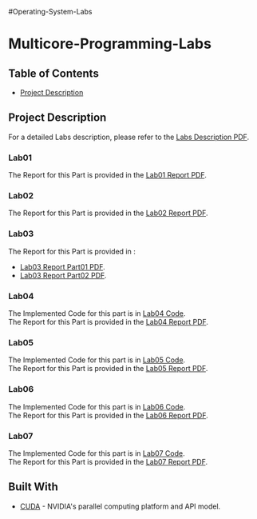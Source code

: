#Operating-System-Labs

# Multicore-Programming-Labs

## Table of Contents
- [Project Description](#project-description)

## Project Description
For a detailed Labs description, please refer to the [Labs Description PDF](./OS_LAB_InstructionManual_1398_v02.pdf).

### Lab01
The Report for this Part is provided in the [Lab01 Report PDF](./Lab01/OSLab01.pdf).

### Lab02
The Report for this Part is provided in the [Lab02 Report PDF](./Lab02/OSLAB_Group04_Exercise02.pdf).

### Lab03
The Report for this Part is provided in :
 - [Lab03 Report Part01 PDF](./Lab03/OSLAB_GROUP04_Excercise03_Part01.pdf).
 - [Lab03 Report Part02 PDF](./Lab03/OSLAB_Group04_Excercise03_Part02.pdf).
 
### Lab04
The Implemented Code for this part is in [Lab04 Code](./Lab04). <br />
The Report for this Part is provided in the [Lab04 Report PDF](./Lab04/OSLAB_Group04_Exercise04_Part01&03.pdf).

### Lab05
The Implemented Code for this part is in [Lab05 Code](./Lab05/multi.c). <br />
The Report for this Part is provided in the [Lab05 Report PDF](./Lab05/OSLAB_Group04_Exercise05.pdf).

### Lab06
The Implemented Code for this part is in [Lab06 Code](./Lab06). <br />
The Report for this Part is provided in the [Lab06 Report PDF](./Lab06/OSLAB_Group04_Exercise06.pdf).

### Lab07
The Implemented Code for this part is in [Lab07 Code](./Lab07/banking.c). <br />
The Report for this Part is provided in the [Lab07 Report PDF](./Lab07/OSLAB_Group04_Exercise07.pdf).

## Built With
- [CUDA](https://developer.nvidia.com/cuda-zone) - NVIDIA's parallel computing platform and API model.
